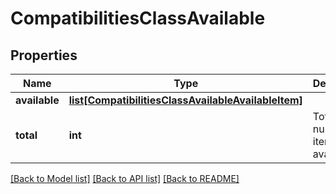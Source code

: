 # CompatibilitiesClassAvailable

## Properties
Name | Type | Description | Notes
------------ | ------------- | ------------- | -------------
**available** | [**list[CompatibilitiesClassAvailableAvailableItem]**](CompatibilitiesClassAvailableAvailableItem.md) |  | [optional] 
**total** | **int** | Total number of items available. | [optional] 

[[Back to Model list]](../README.md#documentation-for-models) [[Back to API list]](../README.md#documentation-for-api-endpoints) [[Back to README]](../README.md)


